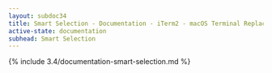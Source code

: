 ```yaml
---
layout: subdoc34
title: Smart Selection - Documentation - iTerm2 - macOS Terminal Replacement
active-state: documentation
subhead: Smart Selection
---
```

{% include 3.4/documentation-smart-selection.md %}

